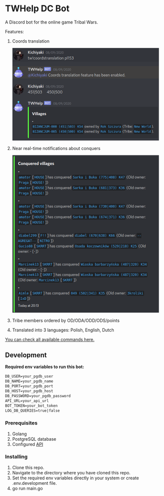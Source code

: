# TWHelp DC Bot

A Discord bot for the online game Tribal Wars.

Features:

1. Coords translation

   ![Screenshot](/screenshots/coordstranslation.png?raw=true)

2. Near real-time notifications about conquers

   ![Screenshot](/screenshots/notifications2.png?raw=true)

3. Tribe members ordered by OD/ODA/ODD/ODS/points
4. Translated into 3 languages: Polish, English, Dutch

[You can check all available commands here.](https://dcbot.tribalwarshelp.com/commands/)

## Development

**Required env variables to run this bot:**

```
DB_USER=your_pgdb_user
DB_NAME=your_pgdb_name
DB_PORT=your_pgdb_port
DB_HOST=your_pgdb_host
DB_PASSWORD=your_pgdb_password
API_URL=your_api_url
BOT_TOKEN=your_bot_token
LOG_DB_QUERIES=true|false
```

### Prerequisites

1. Golang
2. PostgreSQL database
3. Configured [API](https://github.com/tribalwarshelp/api)

### Installing

1. Clone this repo.
2. Navigate to the directory where you have cloned this repo.
3. Set the required env variables directly in your system or create .env.development file.
4. go run main.go
